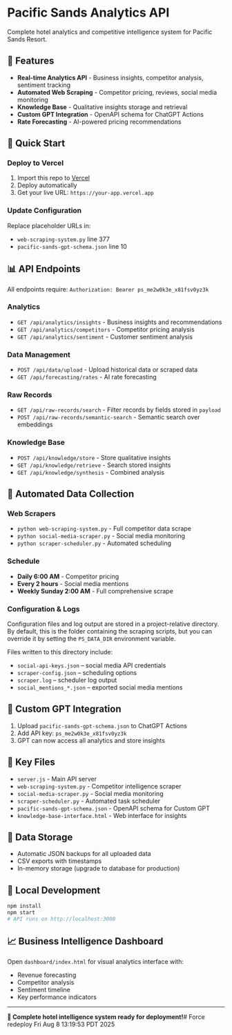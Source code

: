 # Pacific Sands Analytics API

Complete hotel analytics and competitive intelligence system for Pacific Sands Resort.

## 🏨 Features

- **Real-time Analytics API** - Business insights, competitor analysis, sentiment tracking
- **Automated Web Scraping** - Competitor pricing, reviews, social media monitoring  
- **Knowledge Base** - Qualitative insights storage and retrieval
- **Custom GPT Integration** - OpenAPI schema for ChatGPT Actions
- **Rate Forecasting** - AI-powered pricing recommendations

## 🚀 Quick Start

### Deploy to Vercel
1. Import this repo to [Vercel](https://vercel.com)
2. Deploy automatically 
3. Get your live URL: `https://your-app.vercel.app`

### Update Configuration
Replace placeholder URLs in:
- `web-scraping-system.py` line 377
- `pacific-sands-gpt-schema.json` line 10

## 📊 API Endpoints

All endpoints require: `Authorization: Bearer ps_me2w0k3e_x81fsv0yz3k`

### Analytics
- `GET /api/analytics/insights` - Business insights and recommendations
- `GET /api/analytics/competitors` - Competitor pricing analysis  
- `GET /api/analytics/sentiment` - Customer sentiment analysis

### Data Management
- `POST /api/data/upload` - Upload historical data or scraped data
- `GET /api/forecasting/rates` - AI rate forecasting

### Raw Records
- `GET /api/raw-records/search` - Filter records by fields stored in `payload`
- `POST /api/raw-records/semantic-search` - Semantic search over embeddings

### Knowledge Base
- `POST /api/knowledge/store` - Store qualitative insights
- `GET /api/knowledge/retrieve` - Search stored insights
- `GET /api/knowledge/synthesis` - Combined analysis

## 🤖 Automated Data Collection

### Web Scrapers
- `python web-scraping-system.py` - Full competitor data scrape
- `python social-media-scraper.py` - Social media monitoring
- `python scraper-scheduler.py` - Automated scheduling

### Schedule
- **Daily 6:00 AM** - Competitor pricing
- **Every 2 hours** - Social media mentions
- **Weekly Sunday 2:00 AM** - Full comprehensive scrape

### Configuration & Logs

Configuration files and log output are stored in a project-relative directory.
By default, this is the folder containing the scraping scripts, but you can
override it by setting the `PS_DATA_DIR` environment variable.

Files written to this directory include:

- `social-api-keys.json` – social media API credentials
- `scraper-config.json` – scheduling options
- `scraper.log` – scheduler log output
- `social_mentions_*.json` – exported social media mentions

## 🧠 Custom GPT Integration

1. Upload `pacific-sands-gpt-schema.json` to ChatGPT Actions
2. Add API key: `ps_me2w0k3e_x81fsv0yz3k`
3. GPT can now access all analytics and store insights

## 📁 Key Files

- `server.js` - Main API server
- `web-scraping-system.py` - Competitor intelligence scraper
- `social-media-scraper.py` - Social media monitoring  
- `scraper-scheduler.py` - Automated task scheduler
- `pacific-sands-gpt-schema.json` - OpenAPI schema for Custom GPT
- `knowledge-base-interface.html` - Web interface for insights

## 💾 Data Storage

- Automatic JSON backups for all uploaded data
- CSV exports with timestamps
- In-memory storage (upgrade to database for production)

## 🔧 Local Development

```bash
npm install
npm start
# API runs on http://localhost:3000
```

## 📈 Business Intelligence Dashboard

Open `dashboard/index.html` for visual analytics interface with:
- Revenue forecasting
- Competitor analysis
- Sentiment timeline
- Key performance indicators

---

**🎯 Complete hotel intelligence system ready for deployment!**# Force redeploy Fri Aug  8 13:19:53 PDT 2025
